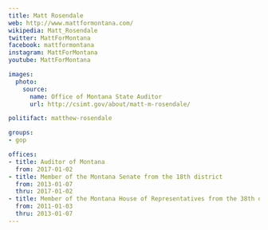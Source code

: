 ```yaml
---
title: Matt Rosendale
web: http://www.mattformontana.com/
wikipedia: Matt_Rosendale
twitter: MattForMontana
facebook: mattformontana
instagram: MattForMontana
youtube: MattForMontana

images:
  photo:
    source:
      name: Office of Montana State Auditor
      url: http://csimt.gov/about/matt-m-rosendale/

politifact: matthew-rosendale

groups:
- gop

offices:
- title: Auditor of Montana
  from: 2017-01-02
- title: Member of the Montana Senate from the 18th district
  from: 2013-01-07
  thru: 2017-01-02
- title: Member of the Montana House of Representatives from the 38th district
  from: 2011-01-03
  thru: 2013-01-07
---
```

